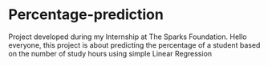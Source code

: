 # Percentage-prediction
Project developed during my Internship at The Sparks Foundation.
Hello everyone, this project is about predicting the percentage of a student based on the number of study hours using simple Linear Regression
